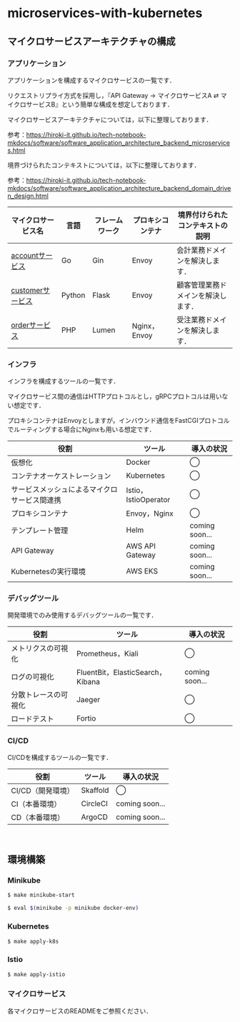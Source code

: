 # microservices-with-kubernetes

## マイクロサービスアーキテクチャの構成

### アプリケーション

アプリケーションを構成するマイクロサービスの一覧です．

リクエストリプライ方式を採用し，『API Gateway → マイクロサービスA ⇄ マイクロサービスB』という簡単な構成を想定しております．

マイクロサービスアーキテクチャについては，以下に整理しております．

参考：https://hiroki-it.github.io/tech-notebook-mkdocs/software/software_application_architecture_backend_microservices.html

境界づけられたコンテキストについては，以下に整理しております．

参考：https://hiroki-it.github.io/tech-notebook-mkdocs/software/software_application_architecture_backend_domain_driven_design.html

| マイクロサービス名                                          | 言語   | フレームワーク | プロキシコンテナ     | 境界付けられたコンテキストの説明 |
| ------------------------------------------------------------ | ------ | -------------- | -------------------- |-----------------|
| [accountサービス](https://github.com/hiroki-it/microservices-with-kubernetes/tree/main/src/account) | Go     | Gin            | Envoy | 会計業務ドメインを解決します． |
| [customerサービス](https://github.com/hiroki-it/microservices-with-kubernetes/tree/main/src/customer) | Python    | Flask          | Envoy                | 顧客管理業務ドメインを解決します． |
| [orderサービス](https://github.com/hiroki-it/microservices-with-kubernetes/tree/main/src/order) | PHP    | Lumen          | Nginx，Envoy                | 受注業務ドメインを解決します． |

### インフラ

インフラを構成するツールの一覧です．

マイクロサービス間の通信はHTTPプロトコルとし，gRPCプロトコルは用いない想定です．

プロキシコンテナはEnvoyとしますが，インバウンド通信をFastCGIプロトコルでルーティングする場合にNginxも用いる想定です．

| 役割                                  | ツール                | 導入の状況       |
| ------------------------------------- | -------------------- | -------------- |
| 仮想化                                 | Docker               | ◯              |
| コンテナオーケストレーション              | Kubernetes            | ◯              |
| サービスメッシュによるマイクロサービス間連携 | Istio，IstioOperator  | ◯              |
| プロキシコンテナ                        | Envoy，Nginx          | ◯              |
| テンプレート管理                        | Helm                  | coming soon... |
| API Gateway                          | AWS API Gateway       | coming soon... |
| Kubernetesの実行環境                   | AWS EKS               | coming soon... |

### デバッグツール

開発環境でのみ使用するデバッグツールの一覧です．

| 役割               | ツール                             | 導入の状況      |
| ----------------- | --------------------------------- | --------------- |
| メトリクスの可視化     | Prometheus，Kiali               | ◯               |
| ログの可視化          | FluentBit，ElasticSearch，Kibana | coming soon...  |
| 分散トレースの可視化   | Jaeger                    　　　 | ◯               |
| ロードテスト         | Fortio                           | ◯               |

### CI/CD

CI/CDを構成するツールの一覧です．

| 役割                         | ツール               | 導入の状況      |
| ---------------------------- | -------------------- | --------------- |
| CI/CD（開発環境）              | Skaffold             | ◯               |
| CI（本番環境）                 | CircleCI               | coming soon... |
| CD（本番環境）                  | ArgoCD               | coming soon... |

<br>

## 環境構築

### Minikube

```bash
$ make minikube-start

$ eval $(minikube -p minikube docker-env)
```

### Kubernetes

```bash
$ make apply-k8s
```

### Istio

```bash
$ make apply-istio
```

### マイクロサービス

各マイクロサービスのREADMEをご参照ください．
